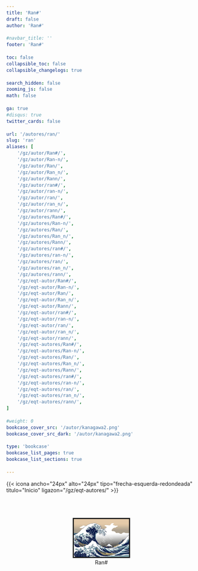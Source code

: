 ```yaml
---
title: 'Ran#'
draft: false
author: 'Ran#'

#navbar_title: ''
footer: 'Ran#'

toc: false
collapsible_toc: false
collapsible_changelogs: true

search_hidden: false
zooming_js: false
math: false

ga: true
#disqus: true
twitter_cards: false

url: '/autores/ran/'
slug: 'ran'
aliases: [
    '/gz/autor/Ran#/',
    '/gz/autor/Ran-n/',
    '/gz/autor/Ran/',
    '/gz/autor/Ran_n/',
    '/gz/autor/Rann/',
    '/gz/autor/ran#/',
    '/gz/autor/ran-n/',
    '/gz/autor/ran/',
    '/gz/autor/ran_n/',
    '/gz/autor/rann/',
    '/gz/autores/Ran#/',
    '/gz/autores/Ran-n/',
    '/gz/autores/Ran/',
    '/gz/autores/Ran_n/',
    '/gz/autores/Rann/',
    '/gz/autores/ran#/',
    '/gz/autores/ran-n/',
    '/gz/autores/ran/',
    '/gz/autores/ran_n/',
    '/gz/autores/rann/',
    '/gz/eqt-autor/Ran#/',
    '/gz/eqt-autor/Ran-n/',
    '/gz/eqt-autor/Ran/',
    '/gz/eqt-autor/Ran_n/',
    '/gz/eqt-autor/Rann/',
    '/gz/eqt-autor/ran#/',
    '/gz/eqt-autor/ran-n/',
    '/gz/eqt-autor/ran/',
    '/gz/eqt-autor/ran_n/',
    '/gz/eqt-autor/rann/',
    '/gz/eqt-autores/Ran#/',
    '/gz/eqt-autores/Ran-n/',
    '/gz/eqt-autores/Ran/',
    '/gz/eqt-autores/Ran_n/',
    '/gz/eqt-autores/Rann/',
    '/gz/eqt-autores/ran#/',
    '/gz/eqt-autores/ran-n/',
    '/gz/eqt-autores/ran/',
    '/gz/eqt-autores/ran_n/',
    '/gz/eqt-autores/rann/',
]

#weight: 0
bookcase_cover_src: '/autor/kanagawa2.png'
bookcase_cover_src_dark: '/autor/kanagawa2.png'

type: 'bookcase'
bookcase_list_pages: true
bookcase_list_sections: true

---
```


{{< icona ancho="24px" alto="24px" tipo="frecha-esquerda-redondeada" titulo="Inicio" ligazon="/gz/eqt-autores/" >}}

<br>
<br>

<!--{{< rede ancho="24px" alto="24px" cor="si" tipo="twitter" titulo="Twitter" ligazon="Fansubgalego" >}}-->

<br>

<div style="text-align: center">
<img style="border: 3px solid currentColor" height=100 title="Ran#" alt="Ran#" src="/autor/kanagawa2.png">
<div>Ran#</div>
</div>

<br>
